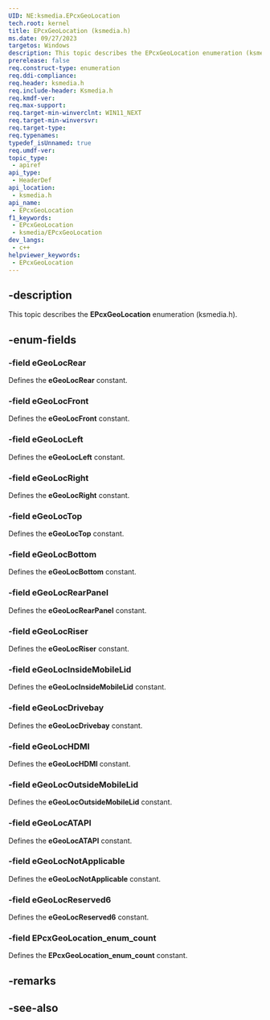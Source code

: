 ```yaml
---
UID: NE:ksmedia.EPcxGeoLocation
tech.root: kernel
title: EPcxGeoLocation (ksmedia.h)
ms.date: 09/27/2023
targetos: Windows
description: This topic describes the EPcxGeoLocation enumeration (ksmedia.h).
prerelease: false
req.construct-type: enumeration
req.ddi-compliance: 
req.header: ksmedia.h
req.include-header: Ksmedia.h
req.kmdf-ver: 
req.max-support: 
req.target-min-winverclnt: WIN11_NEXT
req.target-min-winversvr: 
req.target-type: 
req.typenames: 
typedef_isUnnamed: true
req.umdf-ver: 
topic_type:
 - apiref
api_type:
 - HeaderDef
api_location:
 - ksmedia.h
api_name:
 - EPcxGeoLocation
f1_keywords:
 - EPcxGeoLocation
 - ksmedia/EPcxGeoLocation
dev_langs:
 - c++
helpviewer_keywords:
 - EPcxGeoLocation
---
```


## -description

This topic describes the **EPcxGeoLocation** enumeration (ksmedia.h).

## -enum-fields

### -field eGeoLocRear

Defines the **eGeoLocRear** constant.

### -field eGeoLocFront

Defines the **eGeoLocFront** constant.

### -field eGeoLocLeft

Defines the **eGeoLocLeft** constant.

### -field eGeoLocRight

Defines the **eGeoLocRight** constant.

### -field eGeoLocTop

Defines the **eGeoLocTop** constant.

### -field eGeoLocBottom

Defines the **eGeoLocBottom** constant.

### -field eGeoLocRearPanel

Defines the **eGeoLocRearPanel** constant.

### -field eGeoLocRiser

Defines the **eGeoLocRiser** constant.

### -field eGeoLocInsideMobileLid

Defines the **eGeoLocInsideMobileLid** constant.

### -field eGeoLocDrivebay

Defines the **eGeoLocDrivebay** constant.

### -field eGeoLocHDMI

Defines the **eGeoLocHDMI** constant.

### -field eGeoLocOutsideMobileLid

Defines the **eGeoLocOutsideMobileLid** constant.

### -field eGeoLocATAPI

Defines the **eGeoLocATAPI** constant.

### -field eGeoLocNotApplicable

Defines the **eGeoLocNotApplicable** constant.

### -field eGeoLocReserved6

Defines the **eGeoLocReserved6** constant.

### -field EPcxGeoLocation_enum_count

Defines the **EPcxGeoLocation_enum_count** constant.

## -remarks

## -see-also
